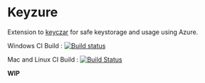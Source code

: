 # Keyzure

Extension to [keyczar](https://github.com/jbtule/keyczar-dotnet) for safe keystorage and usage using Azure.

Windows CI Build : [![Build status](https://ci.appveyor.com/api/projects/status/v99xq5g4xjeadtbl/branch/master?svg=true)](https://ci.appveyor.com/project/jbtule/keyzure/branch/master)

Mac and Linux CI Build : [![Build Status](https://travis-ci.org/jbtule/Keyzure.svg?branch=master)](https://travis-ci.org/jbtule/Keyzure)

**WIP**
